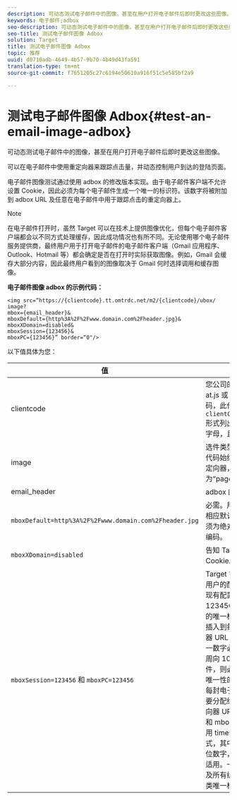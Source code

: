 ```yaml
---
description: 可动态测试电子邮件中的图像，甚至在用户打开电子邮件后即时更改这些图像。
keywords: 电子邮件;adbox
seo-description: 可动态测试电子邮件中的图像，甚至在用户打开电子邮件后即时更改这些图像。
seo-title: 测试电子邮件图像 Adbox
solution: Target
title: 测试电子邮件图像 Adbox
topic: 推荐
uuid: d0710adb-4649-4b57-9b70-4b49d43fa591
translation-type: tm+mt
source-git-commit: f7651205c27c6194e50610a916f51c5e585bf2a9

---
```



# 测试电子邮件图像 Adbox{#test-an-email-image-adbox}

可动态测试电子邮件中的图像，甚至在用户打开电子邮件后即时更改这些图像。

可以在电子邮件中使用重定向器来跟踪点击量，并动态控制用户到达的登陆页面。

电子邮件图像测试通过使用 adbox 的修改版本实现。由于电子邮件客户端不允许设置 Cookie，因此必须为每个电子邮件生成一个唯一的标识符。该数字将被附加到 adbox URL 及任意在电子邮件中用于跟踪点击的重定向器上。

>[!NOTE]
>
>在电子邮件打开时，虽然 Target 可以在技术上提供图像优化，但每个电子邮件客户端都会以不同方式处理缓存，因此成功情况也有所不同。无论使用哪个电子邮件服务提供商，最终用户用于打开电子邮件的电子邮件客户端（Gmail 应用程序、Outlook、Hotmail 等）都会确定是否在打开时实际获取图像。例如，Gmail 会缓存大部分内容，因此最终用户看到的图像取决于 Gmail 何时选择调用和缓存图像。

**电子邮件图像 adbox 的示例代码：**

```
<img src=“https://{clientcode}.tt.omtrdc.net/m2/​{clientcode}/ubox/​image?
mbox={email_header}&
mboxDefault=​{http%3A%2F%2Fwww.domain.com%2Fheader.jpg}&
mboxXDomain=disabled&
mboxSession={123456}&
mboxPC={123456}” border=“0"/>
```

以下值具体为您：

| 值 | 描述 |
|--- |--- |
| clientcode | 您公司的客户端代码。可在 at.js 或 mbox.js 中查找此代码，此代码以 `clientCode='yourclientcode'` 形式列出。此代码为全小写的字母，且无特殊字符。 |
| image | 选件类型。对于图形广告，此代码始终为“image”；而对于重定向器，此代码始终为“page”。 |
| email_header | adbox 的名称。 |
| `mboxDefault=http%3A%2F%2Fwww.domain.com%2Fheader.jpg` | 必需。用适用于您的adbox的相应默认内容替换URL。它必须为绝对引用，且必须为 URL 编码。 |
| `mboxXDomain=disabled` | 告知 Target 不要尝试设置 Cookie。 |
| `mboxSession=123456` 和 `mboxPC=123456` | Target 需要使用这两个值将此用户的配置文件与您站点中的现有配置文件进行合并。123456 为每封电子邮件生成的唯一标识符。该值将被动态插入到每一个 adbox 及重定向器 URL 中。每封电子邮件的这一数字必须是唯一的。如果每周向 1000 名用户发送电子邮件，则必须生成 1000 个具有唯一性的 ID。<br>每封电子邮件的唯一标识符需要分配给每一个 adbox 及重定向器 URL 中的 mboxSession 和 mboxPC。建议该标识符采用 timestamp-NNNNN 格式，其中 NNNNN 是随机的 5 位数字，任何字母数字格式都适用。一些电子邮件群发服务及所有编程语言都可以生成此类唯一标识符。 |
